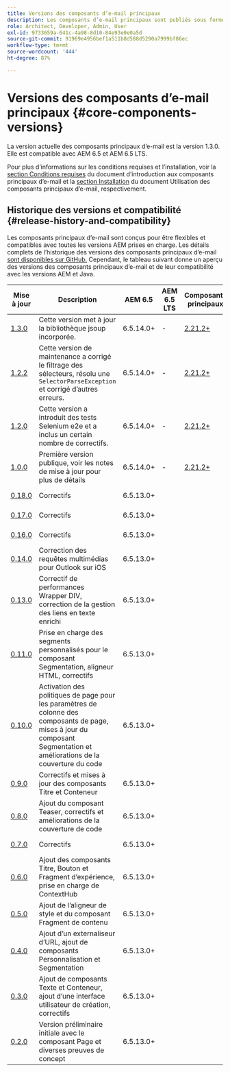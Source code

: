```yaml
---
title: Versions des composants d’e-mail principaux
description: Les composants d’e-mail principaux sont publiés sous forme de versions.
role: Architect, Developer, Admin, User
exl-id: 9733659a-641c-4a98-8d10-84e93e0e0a5d
source-git-commit: 91969e4956bef1a511b8d588d5290a7999bf86ec
workflow-type: tm+mt
source-wordcount: '444'
ht-degree: 87%

---
```



# Versions des composants d’e-mail principaux {#core-components-versions}

La version actuelle des composants principaux d’e-mail est la version 1.3.0. Elle est compatible avec AEM 6.5 et AEM 6.5 LTS.

Pour plus d’informations sur les conditions requises et l’installation, voir la [section Conditions requises](/help/email/introduction.md#requirements) du document d’introduction aux composants principaux d’e-mail et la [section Installation](/help/email/using.md#installing-the-email-core-components) du document Utilisation des composants principaux d’e-mail, respectivement.

## Historique des versions et compatibilité {#release-history-and-compatibility}

Les composants principaux d’e-mail sont conçus pour être flexibles et compatibles avec toutes les versions AEM prises en charge. Les détails complets de l’historique des versions des composants principaux d’e-mail [sont disponibles sur GitHub.](https://github.com/adobe/aem-core-email-components/releases) Cependant, le tableau suivant donne un aperçu des versions des composants principaux d’e-mail et de leur compatibilité avec les versions AEM et Java.

| Mise à jour | Description | AEM 6.5 | AEM 6.5 LTS | Composants principaux | Java | Date de publication |
|---|---|---|---|---|---|---|
| [1.3.0](https://github.com/adobe/aem-core-email-components/releases/tag/core.email.components.reactor-1.3.0) | Cette version met à jour la bibliothèque jsoup incorporée. | 6.5.14.0+ | - | [2.21.2+](/help/versions.md) | 8, 11 | 28 Juin 2024 |
| [1.2.2](https://github.com/adobe/aem-core-email-components/releases/tag/core.email.components.reactor-1.2.2) | Cette version de maintenance a corrigé le filtrage des sélecteurs, résolu une `SelectorParseException` et corrigé d’autres erreurs. | 6.5.14.0+ | - | [2.21.2+](/help/versions.md) | 8, 11 | 24 Mai 2023 |
| [1.2.0](https://github.com/adobe/aem-core-email-components/releases/tag/core.email.components.reactor-1.2.0) | Cette version a introduit des tests Selenium e2e et a inclus un certain nombre de correctifs. | 6.5.14.0+ | - | [2.21.2+](/help/versions.md) | 8, 11 | 29 novembre 2022 |
| [1.0.0](https://github.com/adobe/aem-core-email-components/releases/tag/core.email.components.reactor-1.0.0) | Première version publique, voir les notes de mise à jour pour plus de détails | 6.5.14.0+ | - | [2.21.2+](/help/versions.md) | 8, 11 | 29 novembre 2022 |
| [0.18.0](https://github.com/adobe/aem-core-email-components/releases/tag/v0.18.0) | Correctifs | 6.5.13.0+ |  |  | 8, 11 | 30 septembre 2022 |
| [0.17.0](https://github.com/adobe/aem-core-email-components/releases/tag/v0.17.0) | Correctifs | 6.5.13.0+ |  |  | 8, 11 | 27 septembre 2022 |
| [0.16.0](https://github.com/adobe/aem-core-email-components/releases/tag/v0.16.0) | Correctifs | 6.5.13.0+ |  |  | 8, 11 | 14 septembre 2022 |
| [0.14.0](https://github.com/adobe/aem-core-email-components/releases/tag/v0.14.0) | Correction des requêtes multimédias pour Outlook sur iOS | 6.5.13.0+ |  |  | 8, 11 | 8 août 2022 |
| [0.13.0](https://github.com/adobe/aem-core-email-components/releases/tag/v0.13.0) | Correctif de performances Wrapper DIV, correction de la gestion des liens en texte enrichi | 6.5.13.0+ |  |  | 8, 11 | 27 juillet 2022 |
| [0.11.0](https://github.com/adobe/aem-core-email-components/releases/tag/v0.11.0) | Prise en charge des segments personnalisés pour le composant Segmentation, aligneur HTML, correctifs | 6.5.13.0+ |  |  | 8, 11 | 6 juillet 2022 |
| [0.10.0](https://github.com/adobe/aem-core-email-components/releases/tag/v0.10.0) | Activation des politiques de page pour les paramètres de colonne des composants de page, mises à jour du composant Segmentation et améliorations de la couverture du code | 6.5.13.0+ |  |  | 8, 11 | 15 juin 2022 |
| [0.9.0](https://github.com/adobe/aem-core-email-components/releases/tag/v0.9.0) | Correctifs et mises à jour des composants Titre et Conteneur | 6.5.13.0+ |  |  | 8, 11 | 1er juin 2022 |
| [0.8.0](https://github.com/adobe/aem-core-email-components/releases/tag/v0.8.0) | Ajout du composant Teaser, correctifs et améliorations de la couverture de code | 6.5.13.0+ |  |  | 8, 11 | 19 mai 2022 |
| [0.7.0](https://github.com/adobe/aem-core-email-components/releases/tag/v0.7.0) | Correctifs | 6.5.13.0+ |  |  | 8, 11 | 4 mai 2022 |
| [0.6.0](https://github.com/adobe/aem-core-email-components/releases/tag/v0.6.0) | Ajout des composants Titre, Bouton et Fragment d’expérience, prise en charge de ContextHub | 6.5.13.0+ |  |  | 8, 11 | 20 avril 2022 |
| [0.5.0](https://github.com/adobe/aem-core-email-components/releases/tag/v0.5.0) | Ajout de l’aligneur de style et du composant Fragment de contenu | 6.5.13.0+ |  |  | 8, 11 | 7 avril 2022 |
| [0.4.0](https://github.com/adobe/aem-core-email-components/releases/tag/v0.4.0) | Ajout d’un externaliseur d’URL, ajout de composants Personnalisation et Segmentation | 6.5.13.0+ |  |  | 8, 11 | 23 mars 2022 |
| [0.3.0](https://github.com/adobe/aem-core-email-components/releases/tag/v0.3.0) | Ajout de composants Texte et Conteneur, ajout d’une interface utilisateur de création, correctifs | 6.5.13.0+ |  |  | 8, 11 | 9 mars 2022 |
| [0.2.0](https://github.com/adobe/aem-core-email-components/releases/tag/v0.2.0) | Version préliminaire initiale avec le composant Page et diverses preuves de concept | 6.5.13.0+ |  |  | 8, 11 | 24 février 2022 |
